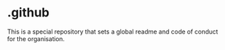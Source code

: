 # .github

This is a special repository that sets a global readme and code of conduct for the organisation.
